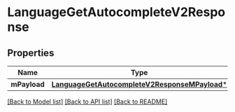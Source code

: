 # LanguageGetAutocompleteV2Response

## Properties
Name | Type | Description | Notes
------------ | ------------- | ------------- | -------------
**mPayload** | [**LanguageGetAutocompleteV2ResponseMPayload***](LanguageGetAutocompleteV2ResponseMPayload.md) |  | 

[[Back to Model list]](../README.md#documentation-for-models) [[Back to API list]](../README.md#documentation-for-api-endpoints) [[Back to README]](../README.md)


